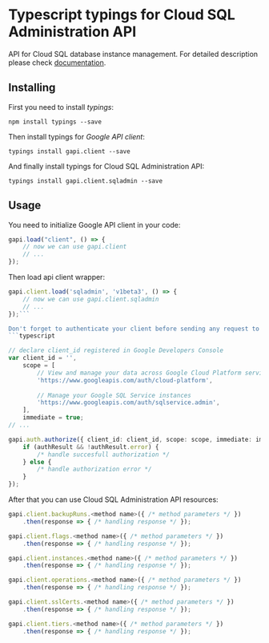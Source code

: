 # Typescript typings for Cloud SQL Administration API
API for Cloud SQL database instance management.
For detailed description please check [documentation](https://cloud.google.com/sql/docs/reference/latest).

## Installing

First you need to install *typings*:
```
npm install typings --save 
```

Then install typings for *Google API client*:
```
typings install gapi.client --save 
```

And finally install typings for Cloud SQL Administration API:
```
typings install gapi.client.sqladmin --save 
```

## Usage

You need to initialize Google API client in your code:
```typescript
gapi.load("client", () => { 
    // now we can use gapi.client
    // ... 
});
```

Then load api client wrapper:
```typescript
gapi.client.load('sqladmin', 'v1beta3', () => {
    // now we can use gapi.client.sqladmin
    // ... 
});```

Don't forget to authenticate your client before sending any request to resources:
```typescript

// declare client_id registered in Google Developers Console
var client_id = '',
    scope = [     
        // View and manage your data across Google Cloud Platform services
        'https://www.googleapis.com/auth/cloud-platform',
    
        // Manage your Google SQL Service instances
        'https://www.googleapis.com/auth/sqlservice.admin',
    ],
    immediate = true;
// ...

gapi.auth.authorize({ client_id: client_id, scope: scope, immediate: immediate }, authResult => {
    if (authResult && !authResult.error) {
        /* handle succesfull authorization */
    } else {
        /* handle authorization error */
    }
});            
```

After that you can use Cloud SQL Administration API resources:

```typescript
gapi.client.backupRuns.<method name>({ /* method parameters */ })
    .then(response => { /* handling response */ });

gapi.client.flags.<method name>({ /* method parameters */ })
    .then(response => { /* handling response */ });

gapi.client.instances.<method name>({ /* method parameters */ })
    .then(response => { /* handling response */ });

gapi.client.operations.<method name>({ /* method parameters */ })
    .then(response => { /* handling response */ });

gapi.client.sslCerts.<method name>({ /* method parameters */ })
    .then(response => { /* handling response */ });

gapi.client.tiers.<method name>({ /* method parameters */ })
    .then(response => { /* handling response */ });
```